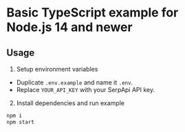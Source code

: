 # Basic TypeScript example for Node.js 14 and newer

## Usage

1. Setup environment variables

- Duplicate `.env.example` and name it `.env`.
- Replace `YOUR_API_KEY` with your SerpApi API key.

2. Install dependencies and run example

```bash
npm i
npm start
```
